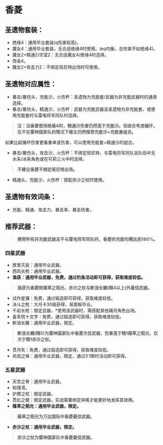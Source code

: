 # 香菱

## 圣遗物套装：
- 绝缘4：通用毕业套装(q伤害较高)。
- 魔女4：通用毕业套装，无合适绝缘4时使用。(eq均衡，总伤害不如绝缘4)。
- 魔女2+精通2/宗室2：无合适魔女4/绝缘4时选择。
- 饰金4。
- 魔女2+攻击力2：不绑定班尼特出场时可使用。

## 圣遗物对应属性：
- 暴击/暴伤头，充能沙，火伤杯：圣遗物为充能套/武器为非充能武器时的通用选择。
- 暴击/暴伤头，精通沙，火伤杯：武器为充能武器且圣遗物为非充能套，或使用充能套时与雷电将军同队时选择。

>**注：当香菱使用绝缘4时，精通沙伤害仍然高于充能沙。但综合考虑循环，在不在雷神国家队的情况下楼主仍然推荐充能沙+充能套组合。**

如果比起循环伤害更看重单波伤害，可以使用充能套+精通沙的组合。
- 暴击/暴伤头，攻击沙，火伤杯：不绑定班尼特、与雷电将军同队且队伍中无水系/冰系角色或在可莉三火中时选择。

>**不建议香菱不绑定班尼特出场。**

- 精通头，充能沙，火伤杯：搭配赤沙之杖时使用。

## 圣遗物有效词条：
- 充能、精通、攻击力、暴击率、暴击伤害。

## 推荐武器：

>**携带所有非充能武器且不与雷电将军同队时，香菱的充能均需达到180%。**

### 四星武器
- 匣里灭辰：通用毕业武器。
- 西风长枪：通用毕业武器。
- **渔获：通用毕业武器，免费，通过钓鱼活动即可获得，获取难度较低。**

>**渔获为香菱除薙草之稻光、赤沙之杖与断浪长鳍(精4以上)外最佳武器。**

- 试作星镰：免费，通过锻造即可获得，获取难度较低。
- 决斗之枪：大月卡30级获得，易面板毕业。
- 千岩长枪：限定武器，*使用该武器时，需搭配其他璃月角色出场。
- 喜多院十文字：免费，通过锻造即可获得，获取难度较低。
- 断浪长鳍：通用毕业武器，限定。

>**断浪长鳍(精5)为雷神国家队中香菱次佳武器，伤害高于精1薙草之稻光，仅次于精1赤沙之杖。**

- 贯月矢：免费，通过锻造即可获得，获取难度较低。
- 风信之锋：通用毕业武器，限定，通过3.1限时活动即可获得。

### 五星武器
- 天空之脊：通用毕业武器。
- 和璞鸢。
- 护摩之杖：限定武器。
- 贯虹之槊：限定武器，实战需要绑定钟离才能更好地发挥其效用。
- **薙草之稻光：通用毕业武器，限定。**

>**薙草之稻光为万达国际中香菱最佳武器。**

- **赤沙之杖：通用毕业武器，限定。**

>**赤沙之杖为雷神国家队中香菱最佳武器。**

